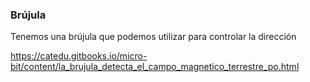 ### Brújula

Tenemos una brújula que podemos utilizar para controlar la dirección



https://catedu.gitbooks.io/micro-bit/content/la_brujula_detecta_el_campo_magnetico_terrestre_po.html
